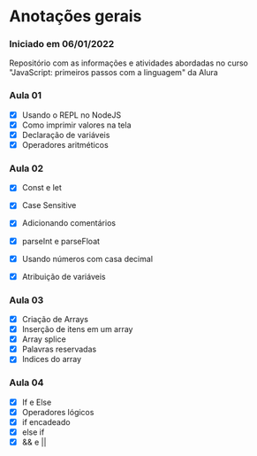 # Anotações gerais

### Iniciado em 06/01/2022 
Repositório com as informações e atividades abordadas no curso "JavaScript: primeiros passos com a linguagem" da Alura

### Aula 01
- [x] Usando o REPL no NodeJS
- [x] Como imprimir valores na tela
- [x] Declaração de variáveis
- [x] Operadores aritméticos

### Aula 02
- [x] Const e let
- [x] Case Sensitive
- [x] Adicionando comentários
- [x] parseInt e parseFloat
- [x] Usando números com casa decimal
- [x] Atribuição de variáveis


### Aula 03
- [x] Criação de Arrays
- [x] Inserção de itens em um array
- [x] Array splice
- [x] Palavras reservadas
- [x] Indices do array

### Aula 04
- [x] If e Else
- [x] Operadores lógicos
- [x] if encadeado
- [x] else if
- [x] && e ||